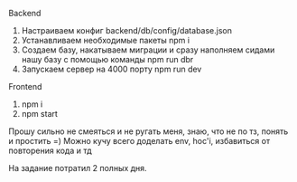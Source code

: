 Backend

1. Настраиваем конфиг backend/db/config/database.json
2. Устанавливаем необходимые пакеты npm i
3. Создаем базу, накатываем миграции и сразу наполняем сидами нашу базу с помощью команды npm run dbr
4. Запускаем сервер на 4000 порту npm run dev

Frontend

1. npm i
2. npm start

Прошу сильно не смеяться и не ругать меня, знаю, что не по тз, понять и простить =)
Можно кучу всего доделать env, hoc'i, избавиться от повторения кода и тд

На задание потратил 2 полных дня.

